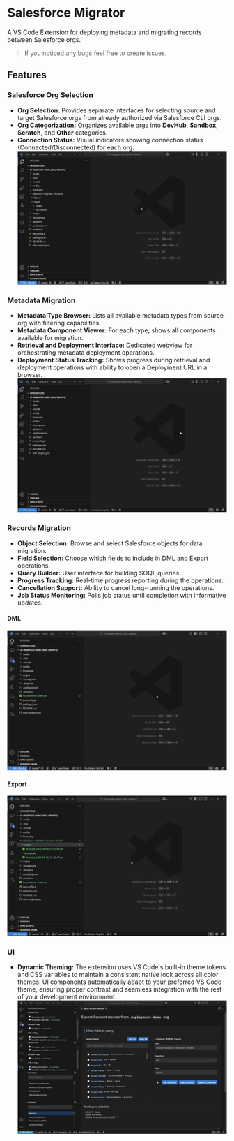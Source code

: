 # Salesforce Migrator

A VS Code Extension for deploying metadata and migrating records between Salesforce orgs.

> If you noticed any bugs feel free to create issues.

## Features

### Salesforce Org Selection

-   **Org Selection:** Provides separate interfaces for selecting source and target Salesforce orgs from already authorized via Salesforce CLI orgs.
-   **Org Categorization:** Organizes available orgs into **DevHub**, **Sandbox**, **Scratch**, and **Other** categories.
-   **Connection Status:** Visual indicators showing connection status (Connected/Disconnected) for each org.
    ![Org Selection](/images/select-orgs.gif "Org Selection")

### Metadata Migration

-   **Metadata Type Browser:** Lists all available metadata types from source org with filtering capabilities.
-   **Metadata Component Viewer:** For each type, shows all components available for migration.
-   **Retrieval and Deployment Interface:** Dedicated webview for orchestrating metadata deployment operations.
-   **Deployment Status Tracking:** Shows progress during retrieval and deployment operations with ability to open a Deployment URL in a browser.
    ![Retrieve-Deploy](/images/retrieve-deploy.gif "Retrieve-Deploy")

### Records Migration

-   **Object Selection:** Browse and select Salesforce objects for data migration.
-   **Field Selection:** Choose which fields to include in DML and Export operations.
-   **Query Builder:** User interface for building SOQL queries.
-   **Progress Tracking:** Real-time progress reporting during the operations.
-   **Cancellation Support:** Ability to cancel long-running the operations.
-   **Job Status Monitoring:** Polls job status until completion with informative updates.

#### DML

![Insert Records](/images/insert-records.gif "Insert Records")

#### Export

![Export Records](/images/export-records.gif "Export Records")

### UI

-   **Dynamic Theming:** The extension uses VS Code's built-in theme tokens and CSS variables to maintain a consistent native look across all color themes. UI components automatically adapt to your preferred VS Code theme, ensuring proper contrast and seamless integration with the rest of your development environment.
    ![Dynamic Theming](/images/dynamic-theming.gif "Dynamic Theming")
